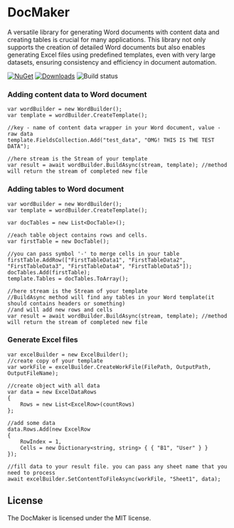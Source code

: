 # DocMaker

A versatile library for generating Word documents with content data and creating tables is crucial for many applications. This library not only supports the creation of detailed Word documents but also enables generating Excel files using predefined templates, even with very large datasets, ensuring consistency and efficiency in document automation.

[![NuGet](https://img.shields.io/nuget/v/DocMaker.svg)](https://www.nuget.org/packages/DocMaker/)
[![Downloads](https://img.shields.io/nuget/dt/DocMaker.svg)](https://www.nuget.org/packages/DocMaker/)
![Build status](https://github.com/kotofsky/DocMaker/actions/workflows/main.yml/badge.svg)


### Adding content data to Word document
```
var wordBuilder = new WordBuilder();
var template = wordBuilder.CreateTemplate();

//key - name of content data wrapper in your Word document, value - raw data
template.FieldsCollection.Add("test_data", "OMG! THIS IS THE TEST DATA");

//here stream is the Stream of your template
var result = await wordBuilder.BuildAsync(stream, template); //method will return the stream of completed new file
```
### Adding tables to Word document
```
var wordBuilder = new WordBuilder();
var template = wordBuilder.CreateTemplate();

var docTables = new List<DocTable>();

//each table object contains rows and cells.
var firstTable = new DocTable();

//you can pass symbol '-' to merge cells in your table
firstTable.AddRow(["FirstTableData1", "FirstTableData2", "FirstTableData3", "FirstTableData4", "FirstTableData5"]);
docTables.Add(firstTable);
template.Tables = docTables.ToArray();

//here stream is the Stream of your template
//BuildAsync method will find any tables in your Word template(it should contains headers or something)
//and will add new rows and cells
var result = await wordBuilder.BuildAsync(stream, template); //method will return the stream of completed new file
```

### Generate Excel files
```
var excelBuilder = new ExcelBuilder();
//create copy of your template
var workFile = excelBuilder.CreateWorkFile(FilePath, OutputPath, OutputFileName);

//create object with all data
var data = new ExcelDataRows
{
    Rows = new List<ExcelRow>(countRows)
};

//add some data
data.Rows.Add(new ExcelRow
{
    RowIndex = 1,
    Cells = new Dictionary<string, string> { { "B1", "User" } }
});

//fill data to your result file. you can pass any sheet name that you need to process
await excelBuilder.SetContentToFileAsync(workFile, "Sheet1", data);
```

## License

The DocMaker is licensed under the MIT license.